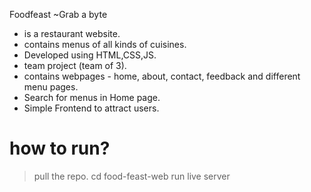 Foodfeast ~Grab a byte 
- is a restaurant website. 
- contains menus of all kinds of cuisines.
- Developed using HTML,CSS,JS.
- team project (team of 3).
- contains webpages - home, about, contact, feedback and different menu pages.
- Search for menus in Home page.
- Simple Frontend to attract users.
# how to run?
  > pull the repo.
  > cd food-feast-web
  > run live server
    
